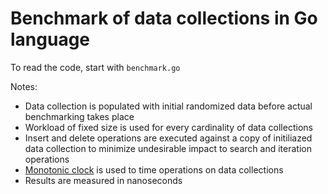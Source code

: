 # Benchmark of data collections in Go language

To read the code, start with `benchmark.go`

Notes:
* Data collection is populated with initial randomized data before actual benchmarking takes place 
* Workload of fixed size is used for every cardinality of data collections
* Insert and delete operations are executed against a copy of initiliazed data collection to minimize undesirable impact to search and iteration operations
* [Monotonic clock](https://golang.org/pkg/time/) is used to time operations on data collections
* Results are measured in nanoseconds
